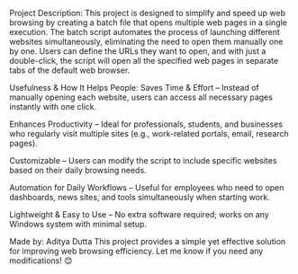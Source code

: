 Project Description:
This project is designed to simplify and speed up web browsing by creating a batch file that opens multiple web pages in a single execution. The batch script automates the process of launching different websites simultaneously, eliminating the need to open them manually one by one. Users can define the URLs they want to open, and with just a double-click, the script will open all the specified web pages in separate tabs of the default web browser.

Usefulness & How It Helps People:
Saves Time & Effort – Instead of manually opening each website, users can access all necessary pages instantly with one click.

Enhances Productivity – Ideal for professionals, students, and businesses who regularly visit multiple sites (e.g., work-related portals, email, research pages).

Customizable – Users can modify the script to include specific websites based on their daily browsing needs.

Automation for Daily Workflows – Useful for employees who need to open dashboards, news sites, and tools simultaneously when starting work.

Lightweight & Easy to Use – No extra software required; works on any Windows system with minimal setup.

Made by: Aditya Dutta
This project provides a simple yet effective solution for improving web browsing efficiency. Let me know if you need any modifications! 😊
